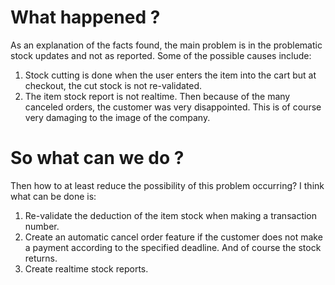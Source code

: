 # What happened ?
As an explanation of the facts found, the main problem is in the problematic stock updates and not as reported. Some of the possible causes include:
1. Stock cutting is done when the user enters the item into the cart but at checkout, the cut stock is not re-validated.
2. The item stock report is not realtime.
Then because of the many canceled orders, the customer was very disappointed. This is of course very damaging to the image of the company.

# So what can we do ?
Then how to at least reduce the possibility of this problem occurring? I think what can be done is:
1. Re-validate the deduction of the item stock when making a transaction number.
2. Create an automatic cancel order feature if the customer does not make a payment according to the specified deadline. And of course the stock returns.
3. Create realtime stock reports.
